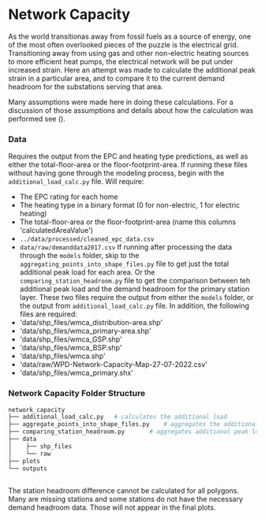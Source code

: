 # Network Capacity

As the world transitionas away from fossil fuels as a source of energy, one of the most often overlooked pieces of the puzzle is the electrical grid. Transitioning away from using gas and other non-electric heating sources to more efficient heat pumps, the electrical network will be put under increased strain. Here an attempt was made to calculate the additional peak strain in a particular area, and to compare it to the current demand headroom for the substations serving that area. 

Many assumptions were made here in doing these calculations. For a discussion of those assumptions and details about how the calculation was performed see ().

### Data
Requires the output from the EPC and heating type predictions, as well as either the total-floor-area or the floor-footprint-area. If running these files without having gone through the modeling process, begin with the `additional_load_calc.py` file. Will require:
  - The EPC rating for each home
  - The heating type in a binary format (0 for non-electric, 1 for electric heating) 
  - The total-floor-area or the floor-footprint-area (name this columns 'calculatedAreaValue')
  - `../data/processed/cleaned_epc_data.csv` 
  - `data/raw/demanddata2017.csv`
If running after processing the data through the `models` folder, skip to the `aggregating_points_into_shape_files.py` file to get just the total additional peak load for each area. Or the `comparing_station_headroom.py` file to get the comparison between teh additional peak load and the demand headroom for the primary station layer. These two files require the output from either the `models` folder, or the output from `additional_load_calc.py` file. In addition, the following files are required:
  - 'data/shp_files/wmca_distribution-area.shp'
  - 'data/shp_files/wmca_primary-area.shp'
  - 'data/shp_files/wmca_GSP.shp'
  - 'data/shp_files/wmca_BSP.shp'
  - 'data/shp_files/wmca.shp'
  - 'data/raw/WPD-Network-Capacity-Map-27-07-2022.csv'
  - 'data/shp_files/wmca_primary.shx'


### Network Capacity Folder Structure
```bash
network_capacity
├── additional_load_calc.py   # calculates the additional load
├── aggregate_points_into_shape_files.py    # aggregates the additional peak load within defined polygons             
├── comparing_station_headroom.py       # aggregates additional peak load and compares to substation headroom
├── data
│    ├── shp_files
│    └── raw
├── plots
└── outputs				
    
```
The station headroom difference cannot be calculated for all polygons. Many are missing stations and some stations do not have the necessary demand headroom data. Those will not appear in the final plots.
